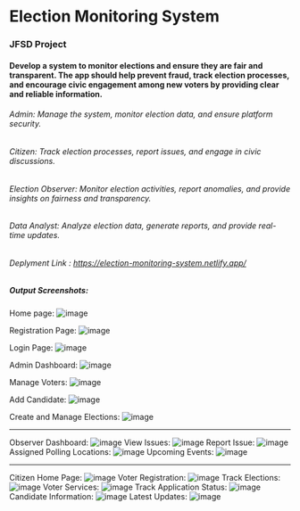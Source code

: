 # Election Monitoring System
### JFSD Project
#### Develop a system to monitor elections and ensure they are fair and transparent. The app should help prevent fraud, track election processes, and encourage civic engagement among new voters by providing clear and reliable information. 
###### Admin: Manage the system, monitor election data, and ensure platform security.
###### Citizen: Track election processes, report issues, and engage in civic discussions.
###### Election Observer: Monitor election activities, report anomalies, and provide insights on fairness and transparency.
###### Data Analyst: Analyze election data, generate reports, and provide real-time updates.

###### Deplyment Link : https://election-monitoring-system.netlify.app/

##### Output Screenshots: 
Home page:
![image](https://github.com/user-attachments/assets/e67b295f-a3c0-432d-a99a-3ea4dbf42520)

Registration Page:
![image](https://github.com/user-attachments/assets/2050b4d7-cdfb-47db-b7db-7d1195ed1831)

Login Page:
![image](https://github.com/user-attachments/assets/43ab69f9-136c-485a-8543-7980853d8fda)

Admin Dashboard:
![image](https://github.com/user-attachments/assets/ef6f2352-aa09-473f-bc77-9680dccd3368)

Manage Voters:
![image](https://github.com/user-attachments/assets/865f57aa-63e5-4909-940c-0c66b1faf2f7)

Add Candidate:
![image](https://github.com/user-attachments/assets/8f860e7e-1c6d-4618-85d6-7fd893edc41e)

Create and Manage Elections:
![image](https://github.com/user-attachments/assets/2a2ee3be-0a07-44e9-8eac-e1ded25539f4)

****************************************************************************************************

Observer Dashboard:
![image](https://github.com/user-attachments/assets/d1959a28-df7a-4aa5-b79d-26272f09aa28)
View Issues:
![image](https://github.com/user-attachments/assets/cbb85ab7-ab0f-4e20-a6d1-766a94f47d9d)
Report Issue:
![image](https://github.com/user-attachments/assets/f26af923-cbbe-4329-aefa-43fe758495e7)
Assigned Polling Locations:
![image](https://github.com/user-attachments/assets/879a0744-552b-4a90-85bc-fbd88acf5777)
Upcoming Events:
![image](https://github.com/user-attachments/assets/c7682562-ff66-4d85-bbe8-60052313ba49)

*****************************************************************************************************

Citizen Home Page:
![image](https://github.com/user-attachments/assets/1ffb909e-b8bf-4310-a733-fe6d35032cc8)
Voter Registration:
![image](https://github.com/user-attachments/assets/c07095ab-6749-472e-a628-8e8a4473418d)
Track Elections:
![image](https://github.com/user-attachments/assets/6a50e6bf-5b3c-4eb5-87b7-03a9c6372334)
Voter Services:
![image](https://github.com/user-attachments/assets/b611135d-1315-4ab5-a02b-4fe4468cc922)
Track Application Status:
![image](https://github.com/user-attachments/assets/599d303b-149c-4b79-bc44-37fc3dc7370f)
Candidate Information:
![image](https://github.com/user-attachments/assets/e511783f-8290-4b1c-a4af-f5e1b06c9dc7)
Latest Updates:
![image](https://github.com/user-attachments/assets/53a3ed3d-8307-4bde-9e2d-e995ba9b12b9)


